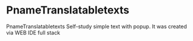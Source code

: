 # PnameTranslatabletexts
PnameTranslatabletexts Self-study simple text with popup. It was created via WEB IDE full stack
